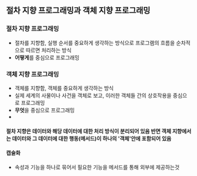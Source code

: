 ## 절차 지향 프로그래밍과 객체 지향 프로그래밍
### 절차 지향 프로그래밍
  - 절차를 지향함, 실행 순서를 중요하게 생각하는 방식으로 프로그램의 흐름을 순차적으로 따르면 처리하는 방식
  - **어떻게**를 중심으로 프로그래밍
### 객체 지향 프로그래밍
  - 객체를 지향함, 객체를 중요하게 생각하는 방식
  - 실제 세계의 사물이나 사건을 객체로 보고, 이러한 객체들 간의 상호작용을 중심으로 프로그래밍
  - **무엇**을 중심으로 프로그래밍
  - 
#### 절차 지향은 데이터와 해당 데이터에 대한 처리 방식이 분리되어 있음 반면 객체 지향에서는 데이터와 그 데이터에 대한 행동(메서드)이 하나의 '객체'안에 포함되어 있음

#### 캡술화
  - 속성과 기능을 하나로 묶어서 필요한 기능을 메서드를 통해 외부에 제공하는것

